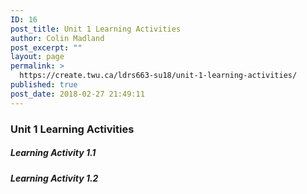 ```yaml
---
ID: 16
post_title: Unit 1 Learning Activities
author: Colin Madland
post_excerpt: ""
layout: page
permalink: >
  https://create.twu.ca/ldrs663-su18/unit-1-learning-activities/
published: true
post_date: 2018-02-27 21:49:11
---
```

### Unit 1 Learning Activities

##### Learning Activity 1.1

##### Learning Activity 1.2

#####